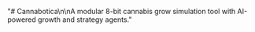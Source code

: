 "# Cannabotica\n\nA modular 8-bit cannabis grow simulation tool with AI-powered growth and strategy agents." 
